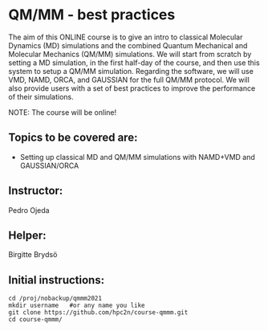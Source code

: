 # QM/MM - best practices

The aim of this ONLINE course is to give an intro to classical Molecular Dynamics 
(MD) simulations and the combined Quantum Mechanical and Molecular Mechanics (QM/MM)
simulations. We will start from scratch by setting a MD simulation, in the first half-day
of the course, and then use this system to setup a QM/MM simulation. Regarding the
software, we will use VMD, NAMD, ORCA, and GAUSSIAN for the full QM/MM protocol.
We will also provide users with a set of best practices to improve the performance of
their simulations.

NOTE: The course will be online!

## Topics to be covered are:

- Setting up classical MD and QM/MM simulations with NAMD+VMD and GAUSSIAN/ORCA

## Instructor: 

Pedro Ojeda

## Helper:

Birgitte Brydsö

## Initial instructions:

```
cd /proj/nobackup/qmmm2021
mkdir username   #or any name you like
git clone https://github.com/hpc2n/course-qmmm.git 
cd course-qmmm/ 
```
